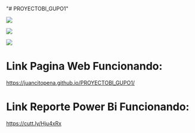 "# PROYECTOBI_GUPO1" 

![](portada1.png)

![](imagenes/portada3.png)

![](imagenes/portada3.png)

# Link Pagina Web Funcionando:

https://juancitopena.github.io/PROYECTOBI_GUPO1/


# Link Reporte Power Bi Funcionando:

https://cutt.ly/Hju4xRx
